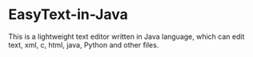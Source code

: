# EasyText-in-Java
This is a lightweight text editor written in Java language, which can edit text, xml, c, html, java, Python and other files.
